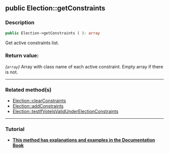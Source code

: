 ## public Election::getConstraints

### Description    

```php
public Election->getConstraints ( ): array
```

Get active constraints list.
    

### Return value:   

*(```array```)* Array with class name of each active constraint. Empty array if there is not.


---------------------------------------

### Related method(s)      

* [Election::clearConstraints](/Docs/MethodsReferences/Election%20Class/public%20Election--clearConstraints.md)    
* [Election::addConstraints](/Docs/MethodsReferences/Election%20Class/public%20Election--addConstraints.md)    
* [Election::testIfVoteIsValidUnderElectionConstraints](/Docs/MethodsReferences/Election%20Class/public%20Election--testIfVoteIsValidUnderElectionConstraints.md)    

---------------------------------------

### Tutorial

* **[This method has explanations and examples in the Documentation Book](https://www.condorcet.io#/3.AsPhpLibrary/5.Votes/4.VoteConstraints)**    
